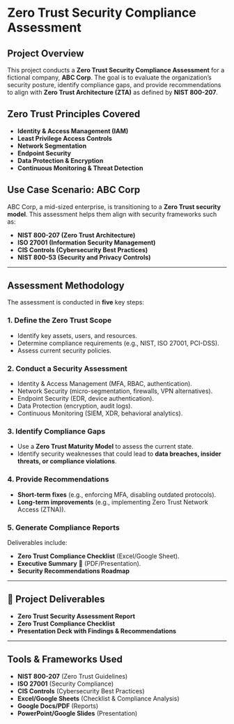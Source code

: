 # Zero Trust Security Compliance Assessment

## Project Overview  
This project conducts a **Zero Trust Security Compliance Assessment** for a fictional company, **ABC Corp**. The goal is to evaluate the organization’s security posture, identify compliance gaps, and provide recommendations to align with **Zero Trust Architecture (ZTA)** as defined by **NIST 800-207**.

## Zero Trust Principles Covered
- **Identity & Access Management (IAM)**
- **Least Privilege Access Controls**
- **Network Segmentation**
- **Endpoint Security**
- **Data Protection & Encryption**
- **Continuous Monitoring & Threat Detection**

## Use Case Scenario: ABC Corp  
ABC Corp, a mid-sized enterprise, is transitioning to a **Zero Trust security model**. This assessment helps them align with security frameworks such as:
- **NIST 800-207 (Zero Trust Architecture)**
- **ISO 27001 (Information Security Management)**
- **CIS Controls (Cybersecurity Best Practices)**
- **NIST 800-53 (Security and Privacy Controls)**

---

## Assessment Methodology  
The assessment is conducted in **five** key steps:

### **1. Define the Zero Trust Scope**
- Identify key assets, users, and resources.
- Determine compliance requirements (e.g., NIST, ISO 27001, PCI-DSS).
- Assess current security policies.

### **2. Conduct a Security Assessment**
- Identity & Access Management (MFA, RBAC, authentication).
- Network Security (micro-segmentation, firewalls, VPN alternatives).
- Endpoint Security (EDR, device authentication).
- Data Protection (encryption, audit logs).
- Continuous Monitoring (SIEM, XDR, behavioral analytics).

### **3. Identify Compliance Gaps**
- Use a **Zero Trust Maturity Model** to assess the current state.
- Identify security weaknesses that could lead to **data breaches, insider threats, or compliance violations**.

### **4. Provide Recommendations**
- **Short-term fixes** (e.g., enforcing MFA, disabling outdated protocols).
- **Long-term improvements** (e.g., implementing Zero Trust Network Access (ZTNA)).

### **5. Generate Compliance Reports**
Deliverables include:
- **Zero Trust Compliance Checklist** (Excel/Google Sheet).
- **Executive Summary** 📄 (PDF/Presentation).
- **Security Recommendations Roadmap**

---

## 📁 Project Deliverables
- **Zero Trust Security Assessment Report**
- **Zero Trust Compliance Checklist**
- **Presentation Deck with Findings & Recommendations**

---

## Tools & Frameworks Used
- **NIST 800-207** (Zero Trust Guidelines)
- **ISO 27001** (Security Compliance)
- **CIS Controls** (Cybersecurity Best Practices)
- **Excel/Google Sheets** (Checklist & Compliance Analysis)
- **Google Docs/PDF** (Reports)
- **PowerPoint/Google Slides** (Presentation)
